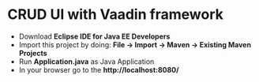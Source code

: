 # CRUD UI with Vaadin framework

- Download **Eclipse IDE for Java EE Developers**
- Import this project by doing: **File -> Import -> Maven -> Existing Maven Projects**
- Run **Application.java** as Java Application
- In your browser go to the **http://localhost:8080/**
